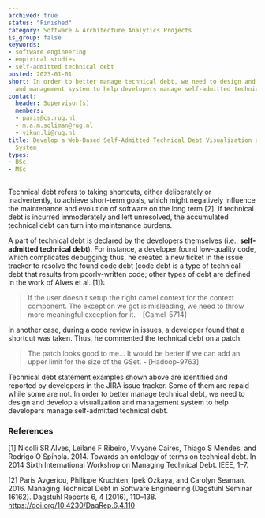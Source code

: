 ```yaml
---
archived: true
status: "Finished"
category: Software & Architecture Analytics Projects
is_group: false
keywords:
- software engineering
- empirical studies
- self-admitted technical debt
posted: 2023-01-01
short: In order to better manage technical debt, we need to design and develop a visualization
  and management system to help developers manage self-admitted technical debt.
contact:
  header: Supervisor(s)
  members:
  - paris@cs.rug.nl
  - m.a.m.soliman@rug.nl
  - yikun.li@rug.nl
title: Develop a Web-Based Self-Admitted Technical Debt Visualization and Management
  System
types:
- BSc
- MSc
---
```


Technical debt refers to taking shortcuts, either deliberately or inadvertently, to achieve short-term goals, which might negatively influence the maintenance and evolution of software on the long term [2]. If technical debt is incurred immoderately and left unresolved, the accumulated technical debt can turn into maintenance burdens.

A part of technical debt is declared by the developers themselves (i.e., **self-admitted technical debt**). For instance, a developer found low-quality code, which complicates debugging; thus, he created a new ticket in the issue tracker to resolve the found code debt (code debt is a type of technical debt that results from poorly-written code; other types of debt are defined in the work of Alves et al. [1]):

> If the user doesn't setup the right camel context for the context component.
> The exception we got is misleading, we need to throw more meaningful
> exception for it. - [Camel-5714]

In another case, during a code review in issues, a developer found that a shortcut was taken. Thus, he commented the technical debt on a patch:

> The patch looks good to me... It would be better if we can add an upper limit
> for the size of the GSet. - [Hadoop-9763]

Technical debt statement examples shown above are identified and reported by developers in the JIRA issue tracker. Some of them are repaid while some are not. In order to better manage technical debt, we need to design and develop a visualization and management system to help developers manage self-admitted technical debt.

### References

[1] Nicolli SR Alves, Leilane F Ribeiro, Vivyane Caires, Thiago S Mendes, and Rodrigo O Spínola. 2014. Towards an ontology of terms on technical debt. In 2014 Sixth International Workshop on Managing Technical Debt. IEEE, 1–7.

[2] Paris Avgeriou, Philippe Kruchten, Ipek Ozkaya, and Carolyn Seaman. 2016. Managing Technical Debt in Software Engineering (Dagstuhl Seminar 16162). Dagstuhl Reports 6, 4 (2016), 110–138. <https://doi.org/10.4230/DagRep.6.4.110>
